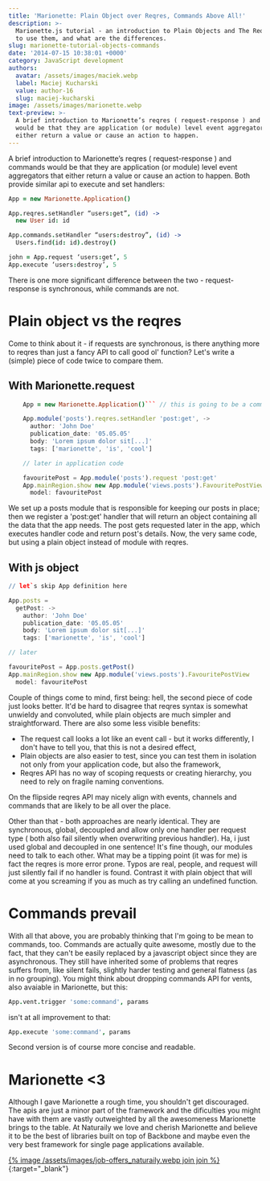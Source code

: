 ```yaml
---
title: 'Marionette: Plain Object over Reqres, Commands Above All!'
description: >-
  Marionette.js tutorial - an introduction to Plain Objects and The Reqres, how
  to use them, and what are the differences.
slug: marionette-tutorial-objects-commands
date: '2014-07-15 10:38:01 +0000'
category: JavaScript development
authors:
  avatar: /assets/images/maciek.webp
  label: Maciej Kucharski
  value: author-16
  slug: maciej-kucharski
image: /assets/images/marionette.webp
text-preview: >-
  A brief introduction to Marionette’s reqres ( request-response ) and commands
  would be that they are application (or module) level event aggregators that
  either return a value or cause an action to happen.
---
```

A brief introduction to Marionette’s reqres ( request-response ) and commands would be that they are application (or module) level event aggregators that either return a value or cause an action to happen. Both provide similar api to execute and set handlers:

```coffee
App = new Marionette.Application()

App.reqres.setHandler “users:get”, (id) ->
  new User id: id

App.commands.setHandler “users:destroy”, (id) ->
  Users.find(id: id).destroy()

john = App.request ‘users:get’, 5
App.execute ‘users:destroy’, 5
```

There is one more significant difference between the two - request-response is synchronous, while commands are not.

# Plain object vs the reqres

Come to think about it - if requests are synchronous, is there anything more to reqres than just a fancy API to call good ol' function? Let's write a (simple) piece of code twice to compare them.

## With Marionette.request

````coffee
    App = new Marionette.Application()``` // this is going to be a common part

    App.module('posts').reqres.setHandler 'post:get', ->
      author: 'John Doe'
      publication_date: '05.05.05'
      body: 'Lorem ipsum dolor sit[...]'
      tags: ['marionette', 'is', 'cool']

    // later in application code

    favouritePost = App.module('posts').request 'post:get'
    App.mainRegion.show new App.module('views.posts').FavouritePostView
      model: favouritePost
````

We set up a posts module that is responsible for keeping our posts in place; then we register a 'post:get' handler that will return an object containing all the data that the app needs. The post gets requested later in the app, which executes handler code and return post's details.
Now, the very same code, but using a plain object instead of module with reqres.

## With js object

```coffee
// let`s skip App definition here

App.posts =
  getPost: ->
    author: 'John Doe'
    publication_date: '05.05.05'
    body: 'Lorem ipsum dolor sit[...]'
    tags: ['marionette', 'is', 'cool']

// later

favouritePost = App.posts.getPost()
App.mainRegion.show new App.module('views.posts').FavouritePostView
  model: favouritePost
```

Couple of things come to mind, first being: hell, the second piece of code just looks better. It'd be hard to disagree that reqres syntax is somewhat unwieldy and convoluted, while plain objects are much simpler and straightforward. There are also some less visible benefits:

* The request call looks a lot like an event call - but it works differently, I don't have to tell you, that this is not a desired effect,
* Plain objects are also easier to test, since you can test them in isolation not only from your application code, but also the framework,
* Reqres API has no way of scoping requests or creating hierarchy, you need to rely on fragile naming conventions.

On the flipside reqres API may nicely align with events, channels and commands that are likely to be all over the place.

Other than that - both approaches are nearly identical. They are synchronous, global, decoupled and allow only one handler per request type ( both also fail silently when overwriting previous handler). Ha, i just used global and decoupled in one sentence!
It's fine though, our modules need to talk to each other. What may be a tipping point (it was for me) is fact the reqres is more error prone. Typos are real, people, and request will just silently fail if no handler is found. Contrast it with plain object that will come at you screaming if you as much as try calling an undefined function.

# Commands prevail

With all that above, you are probably thinking that I'm going to be mean to commands, too. Commands are actually quite awesome, mostly due to the fact, that they can't be easily replaced by a javascript object since they are asynchronous. They still have inherited some of problems that reqres suffers from, like silent fails, slightly harder testing and general flatness (as in no grouping).
You might think about dropping commands API for vents, also avaiable in Marionette, but this:

```coffee
App.vent.trigger 'some:command', params
```

isn't at all improvement to that:

```coffee
App.execute 'some:command', params
```

Second version is of course more concise and readable.

# Marionette <3

Although I gave Marionette a rough time, you shouldn't get discouraged. The apis are just a minor part of the framework and the dificulties you might have with them are vastly outweighted by all the awesomeness Marionette brings to the table. At Naturaily we love and cherish Marionette and believe it to be the best of libraries built on top of Backbone and maybe even the very best framework for single page applications available.

[{% image /assets/images/job-offers_naturaily.webp join join %}](https://naturaily.com/careers){:target="_blank"}

